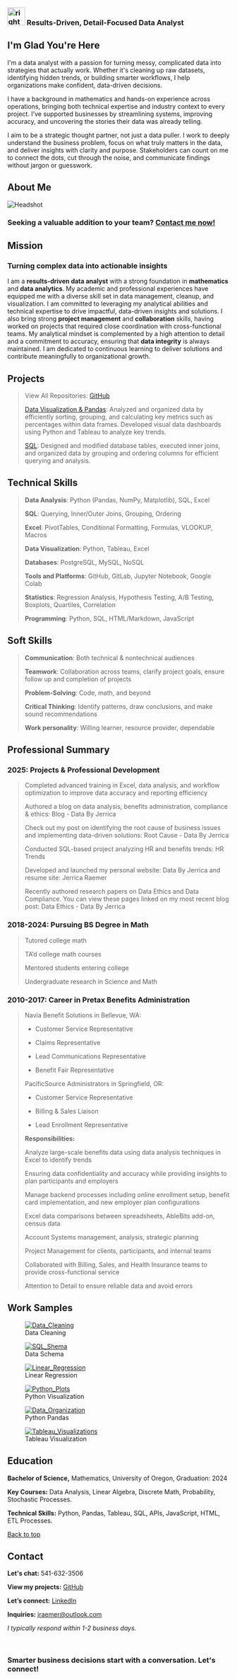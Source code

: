   <link rel="stylesheet" href="mainstyle.css">

<head>
  <meta name="keywords" content="math, data, analysis, analyst, analytics, data analyst, jerrica, raemer, jerrica raemer, university of oregon, uofo, uo, bootcamp, bs, bachelor's, bachelors, attention to detail, statistics, statistical, machine learning, ai, artificial, intelligence, big data, visualization, benefits, fsa, hsa, hra, irs, pretax, risk, financial, public, health, healthcare, consulting, hire, modeling, quality, hard working, sql, nosql, mysql, tableau, excel, python, aws, google cloud, azure, regression, pandas, numpy, matplotlib, querying, hypothesis, testing, a/b, boxplots, quartiles, correlation, accuracy, processes, process, team player, learn, resource, dependable, api, apis, api's, javascript, html, c++, flask, markdown, github, gitlab, postresql, colab, collaborate, pivottables, conditional formatting, formulas, vlookup, hlookup, macros, inner joins, outer joins, joins, grouping, ordering, querying, queries, markup, communication, problem solver, critical thinker, detail, attention">
  <meta name="author" content="Jerrica Raemer">
</head>

<section id="headline">
  <h3> <img src="arrow.JPG" alt="rightarrow" width="40" /> Results-Driven, Detail-Focused Data Analyst</h3>
  </section>

## I'm Glad You're Here

I'm a data analyst with a passion for turning messy, complicated data into strategies that actually work. Whether it's cleaning up raw datasets, identifying hidden trends, or building smarter workflows, I help organizations make confident, data-driven decisions.

I have a background in mathematics and hands-on experience across operations, bringing both technical expertise and industry context to every project. I’ve supported businesses by streamlining systems, improving accuracy, and uncovering the stories their data was already telling.

I aim to be a strategic thought partner, not just a data puller. I work to deeply understand the business problem, focus on what truly matters in the data, and deliver insights with clarity and purpose. Stakeholders can count on me to connect the dots, cut through the noise, and communicate findings without jargon or guesswork.

## About Me
<img src="Headshot.JPG" alt="Headshot" />

### Seeking a **valuable addition** to your team? <a href="#contact">Contact me now!</a>

## Mission

### Turning complex data into actionable insights

I am a **results-driven data analyst** with a strong foundation in **mathematics** and **data analytics**. My academic and professional experiences have equipped me with a diverse skill set in data management, cleanup, and visualization. I am committed to leveraging my analytical abilities and technical expertise to drive impactful, data-driven insights and solutions. I also bring strong **project management** and **collaboration** skills, having worked on projects that required close coordination with cross-functional teams. My analytical mindset is complemented by a high attention to detail and a commitment to accuracy, ensuring that **data integrity** is always maintained. I am dedicated to continuous learning to deliver solutions and contribute meaningfully to organizational growth.

## Projects

> View All Repositories: [GitHub](https://github.com/JerricaRaemer)
>  
> [Data Visualization & Pandas](https://github.com/JerricaRaemer/Data_Visualization): Analyzed and organized data by efficiently sorting, grouping, and calculating key metrics such as percentages within data frames. Developed visual data dashboards using Python and Tableau to analyze key trends.
> 
> [SQL](https://github.com/JerricaRaemer/SQL_Data): Designed and modified database tables, executed inner joins, and organized data by grouping and ordering columns for efficient querying and analysis.
>  

## Technical Skills

> **Data Analysis**: Python (Pandas, NumPy, Matplotlib), SQL, Excel
> 
> **SQL**: Querying, Inner/Outer Joins, Grouping, Ordering
> 
> **Excel**: PivotTables, Conditional Formatting, Formulas, VLOOKUP, Macros
> 
> **Data Visualization**: Python, Tableau, Excel
> 
> **Databases**: PostgreSQL, MySQL, NoSQL
> 
> **Tools and Platforms**: GitHub, GitLab, Jupyter Notebook, Google Colab
> 
> **Statistics**: Regression Analysis, Hypothesis Testing, A/B Testing, Boxplots, Quartiles, Correlation
> 
> **Programming**: Python, SQL, HTML/Markdown, JavaScript
> 

## Soft Skills

> **Communication**: Both technical & nontechnical audiences
> 
> **Teamwork**: Collaboration across teams, clarify project goals, ensure follow up and completion of projects
> 
> **Problem-Solving**: Code, math, and beyond
> 
> **Critical Thinking**: Identify patterns, draw conclusions, and make sound recommendations
> 
> **Work personality**: Willing learner, resource provider, dependable
> 

## Professional Summary

### **2025:** Projects & Professional Development

> Completed advanced training in Excel, data analysis, and workflow optimization to improve data accuracy and reporting efficiency
> 
> Authored a blog on data analysis, benefits administration, compliance & ethics: Blog - Data By Jerrica
> 
> Check out my post on identifying the root cause of business issues and implementing data-driven solutions: Root Cause - Data By Jerrica
> 
> Conducted SQL-based project analyzing HR and benefits trends: HR Trends
> 
> Developed and launched my personal website: Data By Jerrica and resume site: Jerrica Raemer
> 
> Recently authored research papers on Data Ethics and Data Compliance. You can view these pages linked on my most recent blog post: Data Ethics - Data By Jerrica
> 

### **2018-2024:** Pursuing BS Degree in Math

> Tutored college math
> 
> TA’d college math courses
> 
> Mentored students entering college
> 
> Undergraduate research in Science and Math
> 

### **2010-2017:** Career in Pretax Benefits Administration

> Navia Benefit Solutions in Bellevue, WA:
>
> * Customer Service Representative
> 
> * Claims Representative
> 
> * Lead Communications Representative
> 
> * Benefit Fair Representative
>
> PacificSource Administrators in Springfield, OR:
> 
> * Customer Service Representative
> 
> * Billing & Sales Liaison
> 
> * Lead Enrollment Representative
> 
> **Responsibilities:**
> 
> Analyze large-scale benefits data using data analysis techniques in Excel to identify trends
> 
> Ensuring data confidentiality and accuracy while providing insights to plan participants and employers
> 
> Manage backend processes including online enrollment setup, benefit card implementation, and new employer plan configurations
> 
> Excel data comparisons between spreadsheets, AbleBits add-on, census data
> 
> Account Systems management, analysis, strategic planning
> 
> Project Management for clients, participants, and internal teams
>
> Collaborated with Billing, Sales, and Health Insurance teams to provide cross-functional service
> 
> Attention to Detail to ensure reliable data and avoid errors
>

## Work Samples

<div class="gallery-grid">
  <div class="gallery">
    <figure>
    <a target="_blank" href="Data_Cleaning_SQL_Python.JPG">
      <img src="Data_Cleaning_SQL_Python.JPG" alt="Data_Cleaning" />
    </a>
    <figcaption>Data Cleaning</figcaption>
    </figure>
  </div>
  
  <div class="gallery">
    <figure>
    <a target="_blank" href="Data_Cleaning_SQL_Python.JPG">
      <img src="SQL_Table_Schema.JPG" alt="SQL_Shema" />
    </a>
    <figcaption>Data Schema</figcaption>
    </figure>
  </div>
  
  <div class="gallery">
    <figure>
    <a target="_blank" href="Linear_Regression.JPG">
      <img src="Linear_Regression.JPG" alt="Linear_Regression" />
    </a>
    <figcaption>Linear Regression</figcaption>
    </figure>
  </div>
  
  <div class="gallery">
    <figure>
    <a target="_blank" href="Line_Plot_Python.JPG">
      <img src="Line_Plot_Python.JPG" alt="Python_Plots" />
    </a>
    <figcaption>Python Visualization</figcaption>
    </figure>
  </div>
  
  <div class="gallery">
    <figure>
    <a target="_blank" href="Python_Dict.JPG">
      <img src="Python_Dict.JPG" alt="Data_Organization" />
    </a>
    <figcaption>Python Pandas</figcaption>
    </figure>
  </div>
  
  <div class="gallery">
    <figure>
    <a target="_blank" href="Tableau_Music.JPG">
      <img src="Tableau_Music.JPG" alt="Tableau_Visualizations" />
    </a>
    <figcaption>Tableau Visualization</figcaption>
    </figure>
  </div>
</div>

## Education

**Bachelor of Science,** Mathematics, University of Oregon, Graduation: 2024

**Key Courses:** Data Analysis, Linear Algebra, Discrete Math, Probability, Stochastic Processes.

**Technical Skills:** Python, Pandas, Tableau, SQL, APIs, JavaScript, HTML, ETL Processes.

<a href="#headline">Back to top</a>

## Contact

**Let's chat:** 541-632-3506
 
**View my projects:** [GitHub](https://github.com/JerricaRaemer)
 
**Let’s connect:** [LinkedIn](https://www.linkedin.com/in/jerrica-raemer/)

**Inquiries:** jraemer@outlook.com

*I typically respond within 1-2 business days.*

<br>

<section id="contact">
  <h3>Smarter business decisions start with a conversation. Let's connect!</h3>
  </section>
